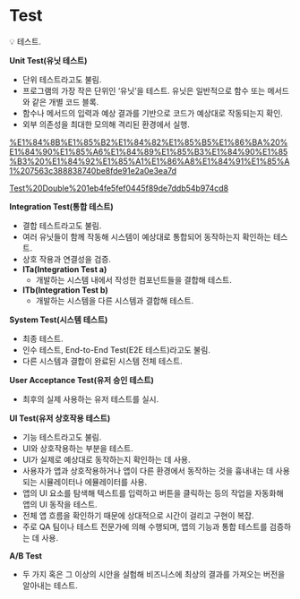 # Test

<aside>
💡 테스트.

</aside>

**Unit Test(유닛 테스트)**

- 단위 테스트라고도 불림.
- 프로그램의 가장 작은 단위인 ‘유닛’을 테스트. 유닛은 일반적으로 함수 또는 메서드와 같은 개별 코드 블록.
- 함수나 메서드의 입력과 예상 결과를 기반으로 코드가 예상대로 작동되는지 확인.
- 외부 의존성을 최대한 모의해 격리된 환경에서 실행.

[%E1%84%8B%E1%85%B2%E1%84%82%E1%85%B5%E1%86%BA%20%E1%84%90%E1%85%A6%E1%84%89%E1%85%B3%E1%84%90%E1%85%B3%20%E1%84%92%E1%85%A1%E1%86%A8%E1%84%91%E1%85%A1%207563c388838740be8fde91e2a0e3ea7d](%E1%84%8B%E1%85%B2%E1%84%82%E1%85%B5%E1%86%BA%20%E1%84%90%E1%85%A6%E1%84%89%E1%85%B3%E1%84%90%E1%85%B3%20%E1%84%92%E1%85%A1%E1%86%A8%E1%84%91%E1%85%A1%207563c388838740be8fde91e2a0e3ea7d)

[Test%20Double%201eb4fe5fef0445f89de7ddb54b974cd8](Test%20Double%201eb4fe5fef0445f89de7ddb54b974cd8)

**Integration Test(통합 테스트)**

- 결합 테스트라고도 불림.
- 여러 유닛들이 함께 작동해 시스템이 예상대로 통합되어 동작하는지 확인하는 테스트.
- 상호 작용과 연결성을 검증.
- **ITa(Integration Test a)**
    - 개발하는 시스템 내에서 작성한 컴포넌트들을 결합해 테스트.
- **ITb(Integration Test b)**
    - 개발하는 시스템을 다른 시스템과 결합해 테스트.

**System Test(시스템 테스트)**

- 최종 테스트.
- 인수 테스트, End-to-End Test(E2E 테스트)라고도 불림.
- 다른 시스템과 결합이 완료된 시스템 전체 테스트.

**User Acceptance Test(유저 승인 테스트)**

- 최후의 실제 사용하는 유저 테스트를 실시.

**UI Test(유저 상호작용 테스트)**

- 기능 테스트라고도 불림.
- UI와 상호작용하는 부분을 테스트.
- UI가 실제로 예상대로 동작하는지 확인하는 데 사용.
- 사용자가 앱과 상호작용하거나 앱이 다른 환경에서 동작하는 것을 흉내내는 데 사용되는 시뮬레이터나 에뮬레이터를 사용.
- 앱의 UI 요소를 탐색해 텍스트를 입력하고 버튼을 클릭하는 등의 작업을 자동화해 앱의 UI 동작을 테스트.
- 전체 앱 흐름을 확인하기 때문에 상대적으로 시간이 걸리고 구현이 복잡.
- 주로 QA 팀이나 테스트 전문가에 의해 수행되며, 앱의 기능과 통합 테스트를 검증하는 데 사용.

**A/B Test**

- 두 가지 혹은 그 이상의 시안을 실험해 비즈니스에 최상의 결과를 가져오는 버전을 알아내는 테스트.